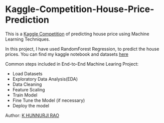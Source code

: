 # Kaggle-Competition-House-Price-Prediction

This is a [Kaggle Competition](https://www.kaggle.com/competitions/house-prices-advanced-regression-techniques/overview) of predicting house price using Machine Learning Techniques.

In this project, I have used RandomForest Regression, to predict the house prices. You can find my kaggle notebook and datasets [here](https://www.kaggle.com/code/khunnurjirao/house-price-pred-random-forest) 

Common steps included in End-to-End Machine Learing Project:

* Load Datasets
* Exploratory Data Analysis(EDA) 
* Data Cleaning
* Feature Scaling
* Train Model
* Fine Tune the Model (if necessary)
* Deploy the model

Author: [K HUNNURJI RAO](https://www.kaggle.com/khunnurjirao)

